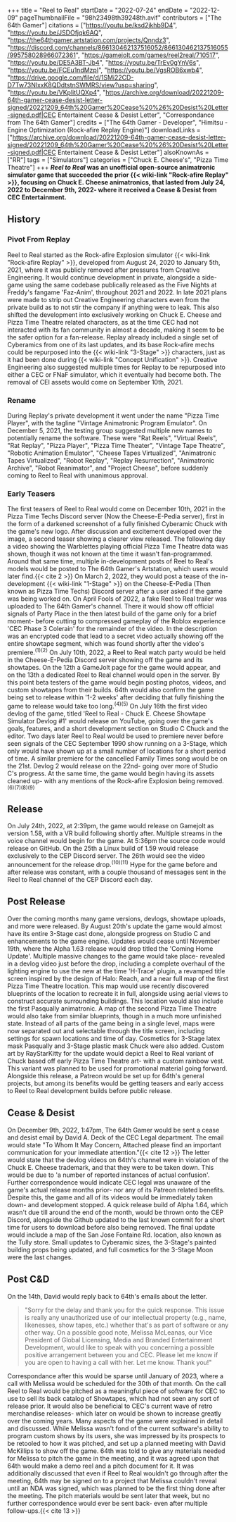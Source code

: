+++
title = "Reel to Real"
startDate = "2022-07-24"
endDate = "2022-12-09"
pageThumbnailFile = "98h23498th39248th.avif"
contributors = ["The 64th Gamer"]
citations = ["https://youtu.be/ksd2jkhb9D4", "https://youtu.be/JSDOfjqk6AQ", "https://the64thgamer.artstation.com/projects/Qnndz3", "https://discord.com/channels/866130462137516052/866130462137516055/995758028966072361", "https://gamejolt.com/games/reel2real/710517", "https://youtu.be/DE5A3BT-Jb4", "https://youtu.be/TrEv0gYnV6s", "https://youtu.be/FCEu1ndMzpI", "https://youtu.be/VgsROB6xwb4", "https://drive.google.com/file/d/1SMi22CD-D7Tw73NlxxK8QDdtstnSWMRS/view?usp=sharing", "https://youtu.be/VKplitUQXp4", "https://archive.org/download/20221209-64th-gamer-cease-desist-letter-signed/20221209_64th%20Gamer%20Cease%20%26%20Desist%20Letter-signed.pdf|CEC Entertainent Cease & Desist Letter", "Correspondance from The 64th Gamer"]
credits = ["The 64th Gamer - Developer", "Himitsu - Engine Optimization (Rock-afire Replay Engine)"]
downloadLinks = ["https://archive.org/download/20221209-64th-gamer-cease-desist-letter-signed/20221209_64th%20Gamer%20Cease%20%26%20Desist%20Letter-signed.pdf|CEC Entertainent Cease & Desist Letter"]
alsoKnownAs = ["RR"]
tags = ["Simulators"]
categories = ["Chuck E. Cheese's", "Pizza Time Theatre"]
+++
***Reel to Real* was an unofficial open-source animatronic simulator game that succeeded the prior {{< wiki-link "Rock-afire Replay" >}}, focusing on Chuck E. Cheese animatronics, that lasted from July 24, 2022 to December 9th, 2022- where it received a Cease & Desist from CEC Entertainment.**

## History

### Pivot From Replay

Reel to Real started as the Rock-afire Explosion simulator {{< wiki-link "Rock-afire Replay" >}}, developed from August 24, 2020 to January 5th, 2021, where it was publicly removed after pressures from Creative Engineering. It would continue development in private, alongside a side-game using the same codebase publically released as the Five Nights at Freddy's fangame 'Faz-Anim', throughout 2021 and 2022.
In late 2021 plans were made to strip out Creative Engineering characters even from the private build as to not stir the company if anything were to leak. This also shifted the development into exclusively working on Chuck E. Cheese and Pizza Time Theatre related characters, as at the time CEC had not interacted with its fan community in almost a decade, making it seem to be the safer option for a fan-release. Replay already included a single set of Cyberamics from one of its last updates, and its base Rock-afire mechs could be repurposed into the {{< wiki-link "3-Stage" >}} characters, just as it had been done during {{< wiki-link "Concept Unification" >}}. Creative Engineering also suggested multiple times for Replay to be repurposed into either a CEC or FNaF simulator, which it eventually had become both. The removal of CEI assets would come on September 10th, 2021.

### Rename

During Replay's private development it went under the name "Pizza Time Player", with the tagline "Vintage Animatronic Program Emulator". On December 5, 2021, the testing group suggested multiple new names to potentially rename the software. These were "Rat Reels", "Virtual Reels", "Rat Replay", "Pizza Player", "Pizza Time Theater", "Vintage Tape Theatre", "Robotic Animation Emulator", "Cheese Tapes Virtualized", "Animatronic Tapes Virtualized", "Robot Replay", "Replay Resurrection", "Animatronic Archive", "Robot Reanimator", and "Project Cheese", before suddenly coming to Reel to Real with unanimous approval.

### Early Teasers

The first teasers of Reel to Real would come on December 10th, 2021 in the Pizza Time Techs Discord server (Now the Cheese-E-Pedia server), first in the form of a darkened screenshot of a fully finished Cyberamic Chuck with the game's new logo. After discussion and excitement developed over the image, a second teaser showing a clearer view released. The following day a video showing the Warblettes playing official Pizza Time Theatre data was shown, though it was not known at the time it wasn't fan-programmed.
Around that same time, multiple in-development posts of Reel to Real's models would be posted to The 64th Gamer's Artstation, which users would later find.{{< cite 2 >}} On March 2, 2022, they would post a tease of the in-development {{< wiki-link "1-Stage" >}} on the Cheese-E-Pedia (Then known as Pizza Time Techs) Discord server after a user asked if the game was being worked on.
On April Fools of 2022, a fake Reel to Real trailer was uploaded to The 64th Gamer's channel. There it would show off official signals of Party Place in the then latest build of the game only for a brief moment- before cutting to compressed gameplay of the Roblox experience 'CEC Phase 3 Colerain' for the remainder of the video. In the description was an encrypted code that lead to a secret video actually showing off the entire showtape segment, which was found shortly after the video's premiere.<sup>(1)(2)</sup>
On July 10th, 2022, a Reel to Real watch party would be held in the Cheese-E-Pedia Discord server showing off the game and its showtapes. On the 12th a GameJolt page for the game would appear, and on the 13th a dedicated Reel to Real channel would open in the server. By this point beta testers of the game would begin posting photos, videos, and custom showtapes from their builds. 64th would also confirm the game being set to release within '1-2 weeks' after deciding that fully finishing the game to release would take too long.<sup>(4)(5)</sup>
On July 16th the first video devlog of the game, titled 'Reel to Real - Chuck E. Cheese Showtape Simulator Devlog #1' would release on YouTube, going over the game's goals, features, and a short development section on Studio C Chuck and the editor. Two days later Reel to Real would be used to premiere never before seen signals of the CEC September 1990 show running on a 3-Stage, which only would have shown up at a small number of locations for a short period of time. A similar premiere for the cancelled Family Times song would be on the 21st. Devlog 2 would release on the 22nd- going over more of Studio C's progress. At the same time, the game would begin having its assets cleaned up- with any mentions of the Rock-afire Explosion being removed.<sup>(6)(7)(8)(9)</sup>

## Release

On July 24th, 2022, at 2:39pm, the game would release on Gamejolt as version 1.58, with a VR build following shortly after. Multiple streams in the voice channel would begin for the game. At 5:36pm the source code would release on GitHub. On the 25th a Linux build of 1.59 would release exclusively to the CEP Discord server. The 26th would see the video announcement for the release drop.<sup>(10)(11)</sup> Hype for the game before and after release was constant, with a couple thousand of messages sent in the Reel to Real channel of the CEP Discord each day.

## Post Release

Over the coming months many game versions, devlogs, showtape uploads, and more were released. By August 20th's update the game would almost have its entire 3-Stage cast done, alongside progress on Studio C and enhancements to the game engine. Updates would cease until November 19th, where the Alpha 1.63 release would drop titled the 'Coming Home Update'. Multiple massive changes to the game would take place- revealed in a devlog video just before the drop, including a complete overhaul of the lighting engine to use the new at the time 'H-Trace' plugin, a revamped title screen inspired by the design of Halo: Reach, and a near full map of the first Pizza Time Theatre location. This map would use recently discovered blueprints of the location to recreate it in full, alongside using aerial views to construct accurate surrounding buildings. This location would also include the first Pasqually animatronic. A map of the second Pizza Time Theatre would also take from similar blueprints, though in a much more unfinished state. Instead of all parts of the game being in a single level, maps were now separated out and selectable through the title screen, including settings for spawn locations and time of day. Cosmetics for 3-Stage latex mask Pasqually and 3-Stage plastic mask Chuck were also added. Custom art by RayStarKitty for the update would depict a Reel to Real variant of Chuck based off early Pizza Time Theatre art- with a custom rainbow vest. This variant was planned to be used for promotional material going forward. Alongside this release, a Patreon would be set up for 64th's general projects, but among its benefits would be getting teasers and early access to Reel to Real development builds before public release.

## Cease & Desist

On December 9th, 2022, 1:47pm, The 64th Gamer would be sent a cease and desist email by David A. Deck of the CEC Legal department. The email would state "To Whom It May Concern, Attached please find an important communication for your immediate attention."{{< cite 12 >}} The letter would state that the devlog videos on 64th's channel were in violation of the Chuck E. Cheese trademark, and that they were to be taken down. This would be due to 'a number of reported instances of actual confusion'. Further correspondence would indicate CEC legal was unaware of the game's actual release months prior- nor any of its Patreon related benefits. Despite this, the game and all of its videos would be immediately taken down- and development stopped. A quick release build of Alpha 1.64, which wasn't due till around the end of the month, would be thrown onto the CEP Discord, alongside the Github updated to the last known commit for a short time for users to download before also being removed.
The final update would include a map of the San Jose Fontaine Rd. location, also known as the Tully store. Small updates to Cyberamic sizes, the 3-Stage's painted building props being updated, and full cosmetics for the 3-Stage Moon were the last changes.

## Post C&D

On the 14th, David would reply back to 64th's emails about the letter.

> "Sorry for the delay and thank you for the quick response. This issue is really any unauthorized use of our intellectual property (e.g., name, likenesses, show tapes, etc.) whether that's as part of software or any other way.
> On a possible good note, Melissa McLeanas, our Vice President of Global Licensing, Media and Branded Entertainment Development, would like to speak with you concerning a possible positive arrangement between you and CEC. Please let me know if you are open to having a call with her. Let me know.
> Thank you!"

Correspondance after this would be sparse until January of 2023, where a call with Melissa would be scheduled for the 30th of that month. On the call Reel to Real would be pitched as a meaningful piece of software for CEC to use to sell its back catalog of Showtapes, which had not seen any sort of release prior. It would also be beneficial to CEC's current wave of retro merchandise releases- which later on would be shown to increase greatly over the coming years.
Many aspects of the game were explained in detail and discussed. While Melissa wasn't fond of the current software's ability to program custom shows by its users, she was impressed by its prospects to be retooled to how it was pitched, and set up a planned meeting with David McKillips to show off the game. 64th was told to give any materials needed for Melissa to pitch the game in the meeting, and it was agreed upon that 64th would make a demo reel and a pitch document for it.
It was additionally discussed that even if Reel to Real wouldn't go through after the meeting, 64th may be signed on to a project that Melissa couldn't reveal until an NDA was signed, which was planned to be the first thing done after the meeting. The pitch materials would be sent later that week, but no further correspondence would ever be sent back- even after multiple follow-ups.{{< cite 13 >}}
